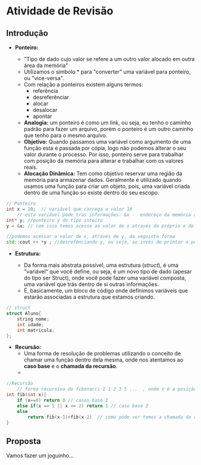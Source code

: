 # Atividade de Revisão

## Introdução


* **Ponteiro:**

    - "Tipo de dado cujo valor se refere a um outro valor alocado em outra área da memória"
    - Utilizamos o simbolo * para "converter" uma variável para ponteiro, ou "vice-versa".
    - Com relação a ponteiros existem alguns termos:
        - referência
        - desreferênciar
        - alocar
        - desalocar
        - apontar        
    - **Analogia:** um ponteiro é como um link, ou seja, eu tenho o caminho padrão para fazer um arquivo, porém o ponteiro é um outro caminho que tenho para o mesmo arquivo.
    - **Objetivo:**
Quando passamos uma variável como argumento de uma função esta é passada por cópia, logo não podemos alterar o seu valor durante o processo. Por isso, ponteiro serve para trabalhar com posição da memória para alterar e trabalhar com os valores reais.
    - **Alocação Dinâmica:** Tem como objetivo reservar uma região da memória para armazenar dados. Geralmente é utilizado quando usamos uma função para criar um objeto, pois, uma variável criada dentro de uma função so existe dentro do seu escopo.
    
~~~c++
// Ponteiro
int x = 10;  // variável que carrega o valor 10
    // esta variável pode tras informações: &x -  endereço da memória de x
int* y; //ponteiro y do tipo inteiro
y = &x; // com isso temos acesso ao valor de x através do próprio e do y. 

//podemos acessar o valor de x, através de y, da seguinte forma 
std::cout << *y ; //desrefênciando y, ou seja, ao invés de printar a posição na memória, temos o valor que essa posição carrega. 
~~~

* **Estrutura:**

    - Da forma mais abstrata possível, uma estrutura (*struct*), é uma "variável" que você define, ou seja, é um novo tipo de dado (apesar do tipo ser Struct), onde você pode fazer uma variável composta, uma variável que trás dentro de si outras informações.
    - É, basicamente, um bloco de código onde definimos variáveis que estarão associadas a estrutura que estamos criando.

~~~c++
// struct
struct Aluno{
    string nome;
    int idade;
    int matricula;
};
~~~
* **Recursão:**
    - Uma forma de resolução de problemas utilizando o conceito de chamar uma função dentro dela mesma, onde nos atentamos ao **caso base** e o **chamada da recursão**.
    -   
~~~c++
//Recursão
    // forma recursiva do fibonacci 1 1 2 3 5 ...  , onde x é a posição na sequencia
int fib(int x){
    if (x==0) return 0 // casos base 1
    else if(x == 1 || x == 2) return 1 // caso base 2
    else
        return fib(x-1)+fib(x-2)  // como pode ver temos a chamada da recursão e o(s) caso(s) base
}
~~~

## Proposta

Vamos fazer um joguinho...

